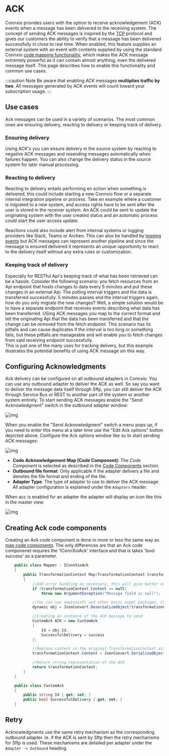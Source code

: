 # ACK

Connxio provides users with the option to receive acknowledgement (ACK) events when a message has been delivered to the receiving system. The concept of sending ACK messages is inspired by the [TCP](https://en.wikipedia.org/wiki/Transmission_Control_Protocol#Connection_establishment) protocol and gives our customers the ability to verify that a message has been delivered successfully in close to real time. When enabled, this feature supplies an external system with an event with contents supplied by using the standard Connxio [code mapping functionality](/integrations/transformation/code-components), which makes the ACK message extremely powerful as it can contain almost anything, even the delivered message itself. This page describes how to enable this functionality and common use cases.

:::caution Note
Be aware that enabling ACK messages **multiplies traffic by two**. All messages generated by ACK events will count toward your subscription usage.
:::

## Use cases

Ack messages can be used in a variety of scenarios. The most common ones are ensuring delivery, reacting to delivery or keeping track of delivery.

### Ensuring delivery

Using ACK's you can ensure delivery in the source system by reacting to negative ACK messages and resending messages automatically when failures happen. You can also change the delivery status in the source system for later manual processing.

### Reacting to delivery

Reacting to delivery entails performing en action when something is delivered, this could include starting a new Connxio flow or a separate internal integration pipeline or process. Take en example where a customer is migrated to a new system, and access rights have to be sent after the user is stored in the receiver system. An ACK could be sent to update the originating system with the user created status and an automatic process could start the user access update.

Reactions could also include alert from internal systems or logging providers like Slack, Teams or Archeo. This can also be handled by [logging events](/integrations/logging) but ACK messages can represent another pipeline and since the message is ensured delivered it represents an unique opportunity to react to the delivery itself without any extra rules or customization.

### Keeping track of delivery

Especially for RESTful Api's keeping track of what has been retrieved can be a hassle. Consider the following scenario: you fetch resources from an Api endpoint that hosts changes to data every 5 minutes and put these changes in an external Api. The polling interval triggers and the data is transferred successfully. 5 minutes passes and the interval triggers again, how do you only migrate the new changes? Well, a simple solution would be to have a separate endpoint that receives events describing what data has been transferred. USing ACK messages you map to the correct format and tell the originating Api that the data has been transferred and that the change can be removed from the fetch endpoint. This scenario has its pitfalls and can cause duplicates if the interval is too long or something fails, but these pitfalls are manageable and will enable you to fetch changes from said receiving endpoint successfully.\
This is just one of the many uses for tracking delivery, but this example illustrates the potential benefits of using ACK message sin this way.

## Configuring Acknowledgments

Ack delivery can be configured on all outbound adapters in Connxio. You can use any outbound adapter to deliver the ACK as well. So say you want to deliver the message data itself through Sftp, you can still deliver the ACK through Service Bus or REST to another part of the system or another system entirely. To start sending ACK messages enable the "Send Acknowledgment" switch in the outbound adapter window:

![img](https://cmhpictsa.blob.core.windows.net/pictures/Ack%20enable%20on%20adapter.png?sv=2020-08-04&st=2021-11-16T11%3A14%3A39Z&se=2040-11-17T11%3A14%3A00Z&sr=b&sp=r&sig=nxGH1A8rQw7uw1XSoda0nusLAJEh1UW4752GPHGy4GQ%3D)

When you enable the "Send Acknowledgment" switch a menu pops up, if you need to enter this menu at a later time use the "Edit Ack options" button depicted above. Configure the Ack options window like so to start sending ACK messages:

![img](https://cmhpictsa.blob.core.windows.net/pictures/Ack%20Options%20config.png?sv=2020-08-04&st=2022-01-11T12%3A32%3A18Z&se=2040-01-12T12%3A32%3A00Z&sr=b&sp=r&sig=nixBhAC%2BcjSGQl6ql1L6Z0DlaO%2FX0LaHDYZzl%2BwS%2Bj4%3D)

- **Code Acknowledgement Map (Code Component)**: The *Code Component* is selected as described in the [Code Components](/integrations/transformation/code-components) section.
- **Outbound file format**: Only applicable if the adapter delivers a file and denotes the file format and ending of the file.
- **Adapter Type**: The type of adapter to use to deliver the ACK message. All adapter configuration is explained under the `Adapters` header.

When acc is enabled for an adapter the adapter will display an icon like this in the master view:

![img](https://cmhpictsa.blob.core.windows.net/pictures/Ack%20icon%20image.png?sv=2020-08-04&st=2021-11-16T11%3A33%3A15Z&se=2040-11-17T11%3A33%3A00Z&sr=b&sp=r&sig=wre4L15vsKCLNXyHC1xrnH6GMe80RCUNvF4AFeROJsk%3D)

## Creating Ack code components

Creating an Ack code component is done in more or less the same way as [map code components](/integrations/transformation/code-components). The only differences are that an Ack code componenet requires the 'IConnXioAck' interface and that is takes 'bool success' as a parameter.

```csharp
    public class Mapper : IConnXioAck
    {
        public TransformationContext Map(TransformationContext transformationContext, bool success)
        {
            //Add error handling as necessary, this will give better error messages in the logs
            if (transformationContext.Content == null)
                throw new ArgumentException("Message field is null");

            //You can use newtonsoft and other basic nuget packages. Contact the Connxio team if you need a non supported package.
            dynamic obj = JsonConvert.DeserializeObject(transformationContext.Content);

            //Creating an instance of the ACK message to send
            CustomAck ACK = new CustomAck
            {
                Id = obj.Id,
                SuccessfulDelivery = success
            };

            //Replace content in the original TransformationContext with the new ACK content
            transformationContext.Content = JsonConvert.SerializeObject(ACK);

            //Return string representation of the ACK
            return transformationContext;
        }
    }    

    public class CustomAck
    {
        public string Id { get; set; }
        public bool SuccessfulDelivery { get; set; }
    }
```

## Retry

Acknowledgments use the same retry mechanism as the corresponding outbound adapter. Ie. if the ACK is sent by Sftp then the retry mechanisms for Sftp is used. These mechanisms are detailed per adapter under the `Adapter -> Outbound` heading.

